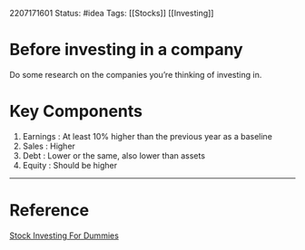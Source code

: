 2207171601
	Status: #idea 
		Tags: [[Stocks]] [[Investing]] 

# Before investing in a company
Do some research on the companies you’re thinking of investing in.

# Key Components
1. Earnings : At least 10% higher than the previous year as a baseline
2. Sales : Higher
3. Debt : Lower or the same, also lower than assets
4. Equity : Should be higher



---
# Reference
[Stock Investing For Dummies](https://www.dummies.com/book/business-careers-money/personal-finance/investing/investment-vehicles/stocks/stock-investing-for-dummies-6th-edition-282608/)

